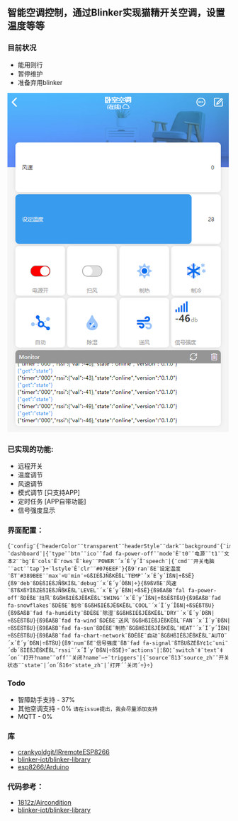 智能空调控制，通过Blinker实现猫精开关空调，设置温度等等
---

### 目前状况
- 能用则行
- 暂停维护
- 准备弃用blinker

![1.png](https://raw.githubusercontent.com/BecodReyes/CJK_IR/master/pic/1.png)

### 已实现的功能:
- 远程开关
- 温度调节
- 风速调节
- 模式调节 [只支持APP]
- 定时任务 [APP自带功能]
- 信号强度显示

### 界面配置： 

```
{¨config¨{¨headerColor¨¨transparent¨¨headerStyle¨¨dark¨¨background¨{¨img¨¨assets/img/headerbg.jpg¨}}¨dashboard¨|{¨type¨¨btn¨¨ico¨¨fad fa-power-off¨¨mode¨Ê¨t0¨¨电源¨¨t1¨¨文本2¨¨bg¨É¨cols¨Ë¨rows¨Ë¨key¨¨POWER¨´x´É´y´Î¨speech¨|{¨cmd¨¨开关电脑¨¨act¨¨tap¨}÷¨lstyle¨Ê¨clr¨¨#076EEF¨}{ß9¨ran¨ßE¨设定温度¨ßT¨#389BEE¨¨max¨¤U¨min¨¤GßIÉßJÑßKËßL¨TEMP¨´x´É´y´ÌßN|÷ßSË}{ß9¨deb¨ßDÉßIÉßJÑßKÌßL¨debug¨´x´É´y´ÒßN|÷}{ß9ßVßE¨风速¨ßTßXßYÌßZÉßIÉßJÑßKËßL¨LEVEL¨´x´É´y´ÊßN|÷ßSË}{ß9ßAßB¨fal fa-power-off¨ßDÊßE¨扫风¨ßGßHßIÉßJËßKËßL¨SWING¨´x´Ë´y´ÎßN|÷ßSÊßTßU}{ß9ßAßB¨fad fa-snowflakes¨ßDÉßE¨制冷¨ßGßHßIÉßJËßKËßL¨COOL¨´x´Ï´y´ÎßN|÷ßSÉßTßU}{ß9ßAßB¨fad fa-humidity¨ßDÉßE¨除湿¨ßGßHßIÉßJËßKËßL¨DRY¨´x´Ë´y´ÐßN|÷ßSÉßTßU}{ß9ßAßB¨fad fa-wind¨ßDÉßE¨送风¨ßGßHßIÉßJËßKËßL¨FAN¨´x´Í´y´ÐßN|÷ßSÉßTßU}{ß9ßAßB¨fad fa-sun¨ßDÉßE¨制热¨ßGßHßIÉßJËßKËßL¨HEAT¨´x´Í´y´ÎßN|÷ßSÉßTßU}{ß9ßAßB¨fad fa-chart-network¨ßDÉßE¨自动¨ßGßHßIÉßJËßKËßL¨AUTO¨´x´É´y´ÐßN|÷ßTßU}{ß9¨num¨ßE¨信号强度¨ßB¨fad fa-signal¨ßTßUßZÉßY¢1c¨uni¨´db´ßIÉßJËßKËßL¨rssi¨´x´Ï´y´ÐßN|÷ßSÉ}÷¨actions¨|¦ßO¦¨switch¨‡¨text¨‡´on´¨打开?name¨¨off¨¨关闭?name¨—÷¨triggers¨|{¨source¨ß13¨source_zh¨¨开关状态¨¨state¨|´on´ß16÷¨state_zh¨|´打开´´关闭´÷}÷}
```

### Todo
- 智障助手支持 - 37%
- 其他空调支持 - 0% `请在issue提出，我会尽量添加支持`
- MQTT - 0%

### 库
- [crankyoldgit/IRremoteESP8266](https://github.com/crankyoldgit/IRremoteESP8266)
- [blinker-iot/blinker-library](https://github.com/blinker-iot/blinker-library)
- [esp8266/Arduino](https://github.com/esp8266/Arduino)

### 代码参考：
- [1812z/Aircondition](https://github.com/1812z/Aircondition/blob/main/Aircondition.ino)
- [blinker-iot/blinker-library](https://github.com/Blinker_Voice_Assistant/Blinker_AliGenie/AliGenie_AIRCONDITION/AliGenie_AIRCONDITION.ino)
